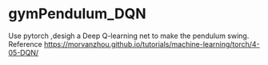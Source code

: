 # gymPendulum_DQN
Use pytorch ,desigh a Deep Q-learning net to make the pendulum swing.
Reference https://morvanzhou.github.io/tutorials/machine-learning/torch/4-05-DQN/


